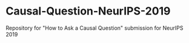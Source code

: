 # Causal-Question-NeurIPS-2019

Repository for "How to Ask a Causal Question" submission for NeurIPS 2019
